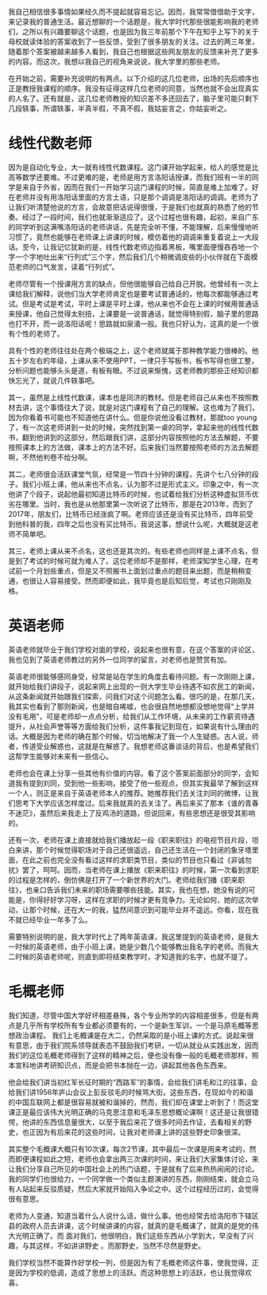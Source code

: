 我自己相信很多事情如果经久而不提起就容易忘记。因而，我常常借借助于文字，来记录我的普通生活。最近想聊的一个话题是，我大学时代那些很能影响我的老师们，之所以有兴趣要聊这个话题，也是因为我三年前那个下午在知乎上写下的关于母校就读体验的答案收到了一些反馈，受到了很多朋友的关注。过去的两三年里，随着那个答案被越来越多人看到，我自己也根据这些网友朋友的反馈来补充了更多的内容。而这次，我想以我自己的视角来说说，我大学里的那些老师。

在开始之前，需要补充说明的有两点。以下介绍的这几位老师，出场的先后顺序也正是教授我课程的顺序。我没有征得这样几位老师的同意，当然也就不会出现真实的人名了。还有就是，这几位老师教授的知识差不多还回去了，脑子里可能只剩下几段轶事，所谓轶事，半真半假，不真不假，我姑妄言之，你姑妄听之。

# 线性代数老师

因为是自动化专业，大一就有线性代数课程。这门课开始学起来，给人的感觉是比高等数学还要难。不过更难的是，老师是用方言洛阳话授课，而我们班有一半的同学是来自于外省，因而在我们一开始学习这门课程的时候，简直是难上加难了。好在老师并没有用洛阳话里面的方言土语，只是那个调调是洛阳话的调调。老师为了让我们听清楚他说的方言，会故意把话说得很慢，于是我们也就真的熟悉了他的节奏。经过了一段时间，我们也就渐渐适应了。这个过程也很有趣，起初，来自广东的同学听到这满嘴洛阳话的老师讲话，先是完全听不懂，不能理解，后来慢慢地听习惯了，竟然也能够在老师课上讲课的时候，模仿着他的调调来重复着说上一大段话。至今，让我记忆犹新的是，线性代数老师边指着黑板，嘴里面便慢吞吞地一个字一个字地吐出来“行列式”三个字，然后我们几个稍微调皮些的小伙伴就在下面模范老师的口气发言，读着“行列式”。

老师尽管有一个授课用方言的缺点，但他很能够自己给自己开脱。他曾经有一次上课给我们解释，说他们当大学老师肯定也是要考试普通话的，他每次都能够通过考试。但是考试是考试，平时上课是平时上课，他从来也不会在上课的时候用普通话来授课，他自己觉得太别扭，上课要是一说普通话，就觉得特别假，脑子里的思路也打不开，而一说洛阳话呢！思路就如泉涌一般。我也只好认为，这真的是一个很有个性的老师了。

具有个性的老师往往处在两个极端之上，这个老师就属于那种教学能力很棒的。他五十岁左右的年级，上课从来不使用PPT，一律只手写板书，板书写得也很工整，分析问题也能够头头是道，有板有眼。不过说来惭愧，这老师教的那些正经知识都快忘光了，就说几件轶事吧。

其一，虽然是上线性代数课，课本也是同济的教材。但是老师自己从来也不按照教材去讲，这个事情往大了说，就是对这门课程有了自己的理解。这也难为了我们，因为你看着书可能也不知道他在讲什么。但是你说他没看过教材，那就too young了，有一次这老师讲到一处的时候，突然找到第一桌的同学，拿起来他的线性代数书，翻到他讲到的这部分，然后跟我们讲，这部分内容按照他的方法去解题，不要按照课本上的方法做，课本上的方法不好。后来我们当然要按照老师的方法去解题啊，不然他判卷不给分啊。

其二，老师很会活跃课堂气氛，经常是一节四十分钟的课程，先讲个七八分钟的段子。我们小班上课，他从来也不点名，认为那不过是形式主义。印象之中，有一次他讲了个段子，说起他最初知道比特币的时候，也试着给我们分析这种虚拟货币优劣在哪里。当时，我也是从他那里第一次听说了比特币，那是在2013年，而到了2017年，朋友们，比特币已经涨疯了啊。老师应该还是没有买比特币，四年前受到他科普的我，四年之后也没有买比特币。我说这事，想说什么呢，大概就是这老师不简单吧。

其三，老师上课从来不点名，这也还是其次的。有些老师也同样是上课不点名，但是到了考试的时候可就为难人了。这位老师却不是那样，老师深知学生心理，在考试前一个月划些重点，但是又不照搬书上面划过重点的题目来出题，而是稍稍变通，也很让人容易接受。然而即便如此，我毕竟也是后知后觉，考试也只刚刚及格。

# 英语老师

英语老师就毕业于我们学校对面的学校，说起来也很有意，在这个答案的评论区，我也见到了英语老师教过的另外一位同学的留言，对老师也是赞赏有加。

英语老师很能够感同身受，经常是站在学生的角度去看待问题。有一次刚刚上课，就开始给我们讲段子，说起来网上出现的一则大学生毕业待遇不如农民工的新闻，从这条新闻就开始跟我们探索，问我们对这个问题怎么看。很巧的是，在那几天，我其实也看到了那则新闻，也是暗自唏嘘，也会很自然地想都没想地觉得“上学并没有毛用”，可是老师却一点点分析，给我们从工作环境，从未来的工作薪资待遇提升，从社会声誉等等方面给我们分析，这件事我记到现在，如果说有什么理由的话。大概是因为老师的确在那个时候，切当地解决了我一个人生疑惑。古人说，师者，传道受业解惑也，这就是在解惑了。我想老师这番谈话的背后，也是希望我们这帮学生能够对未来有一些信心。

老师也会在课上分享一些其他有价值的内容。看了这个答案前面部分的同学，会知道我有提到刘同，受到他一些影响，接受了他一些观点，但其实我最早了解到这样一个人，则正是来自于英语老师本人的推荐。她推荐我们去关注刘同的微博，让我们思考下大学应该怎样度过。后来我就真的去关注了。再后来买了那本《谁的青春不迷茫》，虽然后来我走上了反鸡汤的道路，但说回来，有些思想还是很受其影响的。

还有一次，老师在课上直接就给我们播放起一段《职来职往》的电视节目片段，坦白来讲，那个时候觉得职场对于自己还很遥远，自己还生活在一个封闭的象牙塔里面，在此之前也完全没有看过这样的求职类节目，类似的节目也只看过《非诚勿扰》罢了，呵呵。因而，当老师在课上播放《职来职往》的时候，第一次看到求职的过程是怎样的，倒仿佛是打开了一个新世界的大门。老师给我们播《职来职往》，也亲口告诉我们未来的职场需要哪些技能。其实，我也在想，她没有说的可能是，你得好好学习呀，这样在求职的时候才更有竞争力。无论如何，她的这次举动，让那个时候，还在大一的我，猛然间意识到可能毕业并不遥远。你看，现在我不就已经毕业一年多了么。

需要特别说明的是，我大学时代上了两年英语课，我这里提到的英语老师，是我大一时候的英语老师，由于小班上课，她是少数几个能够教出我名字的老师。而我大二时候的英语老师呢，则直到即将结束教学时，才知道我的名字，也就不提了。

# 毛概老师

我们知道，尽管中国大学好坏相差悬殊，各个专业所学的内容相差很多，但是有两点是几乎所有学校所有专业都必须要有的，一个是新生军训，一个是马原毛概等思想政治课程。 我们上毛概课是在大二，仍然采取的是小班上课的方式。说起来很有意思，由于我们院系领导就表态不鼓励我们考研，一切从就业从实践出发，因而我们的这位毛概老师得到了这样的精神之后，便也没有像一般的毛概老师那样，照本宣科地讲考研知识点，而是会把书本抛在一边，讲起其他各色东西来。

他会给我们讲当初红军长征时期的“西路军”的事情，会给我们讲毛和江的往事，会给我们讲1956年庐山会议上彭反驳毛的时候骂大街。这些东西，在现如今的和谐的中国互联网上都是很容易就被和谐掉的，然而，我们却在课堂上听到了！而这堂课正是最应该伟大光明正确的马克思注意和毛泽东思想概论课啊！这还是让我很错愕，他讲的东西信息量很大，以至于我后来花了很多时间去作证，去看相关的野史，也正因为有后来花的这些时间，让我对老师课上讲的这些野史印象很深。

其实整个毛概课大概只有10次课，每次2节课，其中最后一次课是用来考试的，然而即便课程如此之短，老师也会拿出两三次课的时间，来让我们大家集体讨论，来让我们分享自己所见的中国社会上的热门话题，于是就有了后来热热闹闹的讨论。我的同学们也很给力，一个同学做一个类似主题演讲的东西，刚刚结束，就会立马有人站起来反驳质疑，然后大家就开始陷入争论之中。这个过程经历过的，会觉得很有意思。

老师为人变通，知道当着什么人说什么话，做什么事。他也经常去给洛阳市下辖区县的政府人员去讲课，这个时候讲课的内容，就真的是毛概课了，就真的是党的伟大光明正确了。而 面对我们，他很明白，我们这些东西从小学到大，早没有了兴趣，与其这样，不如讲讲野史 。而那野史，当然不尽然是野史。

我们学校当然不能算作好学校一列，但是因为有了毛概老师这件事，使我觉得，正是因为学校的低调，造成了思想上的活跃。而这种思想上的活跃，也让我觉得欢喜。

